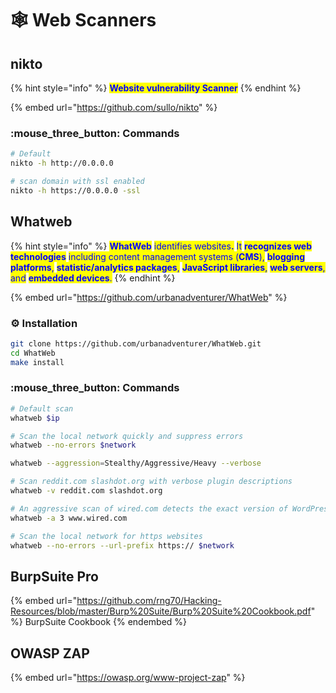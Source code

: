 # 🕸 Web Scanners

## nikto&#x20;

{% hint style="info" %}
<mark style="color:blue;">**Website vulnerability Scanner**</mark>
{% endhint %}

{% embed url="https://github.com/sullo/nikto" %}

### :mouse\_three\_button: Commands

```bash
# Default
nikto -h http://0.0.0.0

# scan domain with ssl enabled
nikto -h https://0.0.0.0 -ssl
```

## Whatweb

{% hint style="info" %}
<mark style="color:blue;">**WhatWeb**</mark> <mark style="color:blue;"></mark><mark style="color:blue;">identifies websites</mark><mark style="color:blue;">**.**</mark> <mark style="color:blue;"></mark><mark style="color:blue;">It</mark> <mark style="color:blue;"></mark><mark style="color:blue;">**recognizes web technologies**</mark> <mark style="color:blue;"></mark><mark style="color:blue;">including content management systems (</mark><mark style="color:blue;">**CMS**</mark><mark style="color:blue;">),</mark> <mark style="color:blue;"></mark><mark style="color:blue;">**blogging platforms**</mark><mark style="color:blue;">,</mark> <mark style="color:blue;"></mark><mark style="color:blue;">**statistic/analytics packages**</mark><mark style="color:blue;">,</mark> <mark style="color:blue;"></mark><mark style="color:blue;">**JavaScript libraries**</mark><mark style="color:blue;">,</mark> <mark style="color:blue;"></mark><mark style="color:blue;">**web servers**</mark><mark style="color:blue;">, and</mark> <mark style="color:blue;"></mark><mark style="color:blue;">**embedded devices**</mark><mark style="color:blue;">.</mark>&#x20;
{% endhint %}

{% embed url="https://github.com/urbanadventurer/WhatWeb" %}

### :gear: Installation

```bash
git clone https://github.com/urbanadventurer/WhatWeb.git
cd WhatWeb
make install
```

### :mouse\_three\_button: Commands

```bash
# Default scan
whatweb $ip

# Scan the local network quickly and suppress errors
whatweb --no-errors $network

whatweb --aggression=Stealthy/Aggressive/Heavy --verbose 

# Scan reddit.com slashdot.org with verbose plugin descriptions
whatweb -v reddit.com slashdot.org

# An aggressive scan of wired.com detects the exact version of WordPress.
whatweb -a 3 www.wired.com

# Scan the local network for https websites
whatweb --no-errors --url-prefix https:// $network
```

## BurpSuite Pro

{% embed url="https://github.com/rng70/Hacking-Resources/blob/master/Burp%20Suite/Burp%20Suite%20Cookbook.pdf" %}
BurpSuite Cookbook
{% endembed %}

## OWASP ZAP

{% embed url="https://owasp.org/www-project-zap" %}
